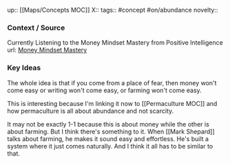 up:: [[Maps/Concepts MOC]]
X::
tags:: #concept #on/abundance
novelty::

### Context / Source
Currently Listening to the Money Mindset Mastery from Positive Intelligence
url: [Money Mindset Mastery](https://app.searchie.io/watch/kRD6lkbvqQ)

### Key Ideas

The whole idea is that if you come from a place of fear, then money won't come easy or writing won't come easy, or farming won't come easy.

This is interesting because I'm linking it now to [[Permaculture MOC]] and how permaculture is all about abundance and not scarcity.

It may not be exactly 1-1 because this is about money while the other is about farming. But I think there's something to it. When [[Mark Shepard]] talks about farming, he makes it sound easy and effortless. He's built a system where it just comes naturally. And I think it all has to be similar to that.